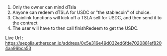 1. Only the owner can mind dTsla
2. Anyone can redeem dTSLA for USDC or "the stablecoin" of choice.
3. Chainlink functions will kick off a TSLA sell for USDC, and then send it to the contract
4. The user will have to then call finishRedeem to get the USDC.

Live Url : https://sepolia.etherscan.io/address/0x5e316e49d032ed6fde7020881ef8204aa96bca53
